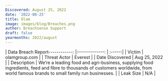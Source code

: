 ```yaml
---
Discovered: August 25, 2022
date: '2022-08-25'
title: Olam
image: images/blog/Breaches.png
author: Breachsense Support
draft: false
yearmonths: 2022/august
---
```


| Data Breach Report------------:     |:-------------:    | :-----:|
| Victim      | olamgroup.com      | 
| Threat Actor      | Everest      | 
| Date Discovered      | Aug 25, 2022      | 
| Description      | We’re a leading food and agri-business, supplying food ingredients, feed and fibre to thousands of customers worldwide, from world famous brands to small family run businesses.      | 
| Leak Size      | N/A      | 

